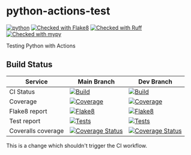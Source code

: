 # python-actions-test

[![python](https://img.shields.io/badge/Python-3.10-3776AB.svg?style=flat&logo=python&logoColor=white)](https://www.python.org)
[![Checked with Flake8](https://img.shields.io/badge/flake8-checked-blueviolet)](https://flake8.pycqa.org
)
[![Checked with Ruff](https://img.shields.io/endpoint?url=https://raw.githubusercontent.com/astral-sh/ruff/main/assets/badge/v2.json)](https://github.com/astral-sh/ruff)
[![Checked with mypy](https://www.mypy-lang.org/static/mypy_badge.svg)](https://mypy-lang.org/)

Testing Python with Actions

## Build Status

Service | Main Branch | Dev Branch
--------|-------------|-----------
CI Status | [![Build](https://github.com/marcegeek/python-actions-test/actions/workflows/ci.yml/badge.svg?branch=main)](https://github.com/marcegeek/python-actions-test/actions/workflows/ci.yml?query=branch%3Amain) | [![Build](https://github.com/marcegeek/python-actions-test/actions/workflows/ci.yml/badge.svg?branch=dev)](https://github.com/marcegeek/python-actions-test/actions/workflows/ci.yml?query=branch%3Adev)
Coverage | [![Coverage](https://marcegeek.github.io/python-actions-test/main/coverage/badge.svg)](https://marcegeek.github.io/python-actions-test/main/coverage/index.html) | [![Coverage](https://marcegeek.github.io/python-actions-test/dev/coverage/badge.svg)](https://marcegeek.github.io/python-actions-test/dev/coverage/index.html)
Flake8 report | [![Flake8](https://marcegeek.github.io/python-actions-test/main/flake8/badge.svg)](https://marcegeek.github.io/python-actions-test/main/flake8/index.html) | [![Flake8](https://marcegeek.github.io/python-actions-test/dev/flake8/badge.svg)](https://marcegeek.github.io/python-actions-test/dev/flake8/index.html)
Test report | [![Tests](https://marcegeek.github.io/python-actions-test/main/tests/badge.svg)](https://marcegeek.github.io/python-actions-test/main/tests/pytest.html) | [![Tests](https://marcegeek.github.io/python-actions-test/dev/tests/badge.svg)](https://marcegeek.github.io/python-actions-test/dev/tests/pytest.html)
Coveralls coverage | [![Coverage Status](https://coveralls.io/repos/github/marcegeek/python-actions-test/badge.svg?branch=main)](https://coveralls.io/github/marcegeek/python-actions-test?branch=main) | [![Coverage Status](https://coveralls.io/repos/github/marcegeek/python-actions-test/badge.svg?branch=dev)](https://coveralls.io/github/marcegeek/python-actions-test?branch=dev)

This is a change which shouldn't trigger the CI workflow.
